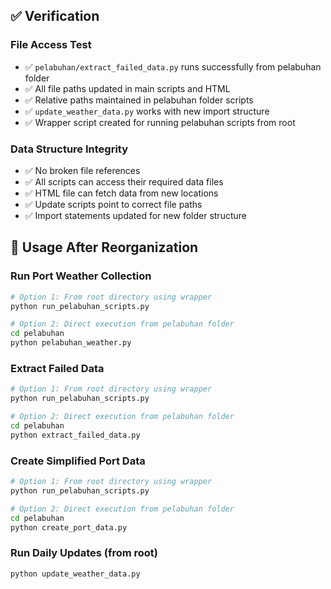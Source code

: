 ## ✅ Verification

### File Access Test
- ✅ `pelabuhan/extract_failed_data.py` runs successfully from pelabuhan folder
- ✅ All file paths updated in main scripts and HTML
- ✅ Relative paths maintained in pelabuhan folder scripts
- ✅ `update_weather_data.py` works with new import structure
- ✅ Wrapper script created for running pelabuhan scripts from root

### Data Structure Integrity
- ✅ No broken file references
- ✅ All scripts can access their required data files
- ✅ HTML file can fetch data from new locations
- ✅ Update scripts point to correct file paths
- ✅ Import statements updated for new folder structure

## 🚀 Usage After Reorganization

### Run Port Weather Collection
```bash
# Option 1: From root directory using wrapper
python run_pelabuhan_scripts.py

# Option 2: Direct execution from pelabuhan folder
cd pelabuhan
python pelabuhan_weather.py
```

### Extract Failed Data
```bash
# Option 1: From root directory using wrapper
python run_pelabuhan_scripts.py

# Option 2: Direct execution from pelabuhan folder
cd pelabuhan
python extract_failed_data.py
```

### Create Simplified Port Data
```bash
# Option 1: From root directory using wrapper
python run_pelabuhan_scripts.py

# Option 2: Direct execution from pelabuhan folder
cd pelabuhan
python create_port_data.py
```

### Run Daily Updates (from root)
```bash
python update_weather_data.py
``` 